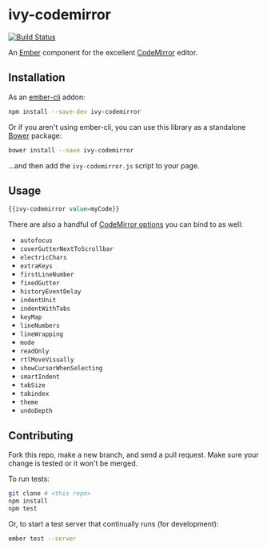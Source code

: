 # ivy-codemirror

[![Build Status](https://travis-ci.org/IvyApp/ivy-codemirror.svg?branch=master)](https://travis-ci.org/IvyApp/ivy-codemirror)

An [Ember](http://emberjs.com) component for the excellent
[CodeMirror](http://codemirror.net) editor.

## Installation

As an [ember-cli](http://www.ember-cli.com/) addon:

```sh
npm install --save-dev ivy-codemirror
```

Or if you aren't using ember-cli, you can use this library as a standalone
[Bower](http://bower.io/) package:

```sh
bower install --save ivy-codemirror
```

...and then add the `ivy-codemirror.js` script to your page.

## Usage

```handlebars
{{ivy-codemirror value=myCode}}
```

There are also a handful of
[CodeMirror options](http://codemirror.net/doc/manual.html#config) you can bind
to as well:

  * `autofocus`
  * `coverGutterNextToScrollbar`
  * `electricChars`
  * `extraKeys`
  * `firstLineNumber`
  * `fixedGutter`
  * `historyEventDelay`
  * `indentUnit`
  * `indentWithTabs`
  * `keyMap`
  * `lineNumbers`
  * `lineWrapping`
  * `mode`
  * `readOnly`
  * `rtlMoveVisually`
  * `showCursorWhenSelecting`
  * `smartIndent`
  * `tabSize`
  * `tabindex`
  * `theme`
  * `undoDepth`

## Contributing

Fork this repo, make a new branch, and send a pull request. Make sure your
change is tested or it won't be merged.

To run tests:

```sh
git clone # <this repo>
npm install
npm test
```

Or, to start a test server that continually runs (for development):

```sh
ember test --server
```
